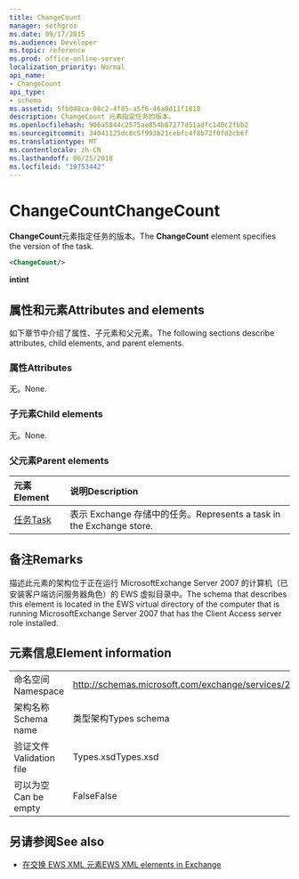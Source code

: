 ```yaml
---
title: ChangeCount
manager: sethgros
ms.date: 09/17/2015
ms.audience: Developer
ms.topic: reference
ms.prod: office-online-server
localization_priority: Normal
api_name:
- ChangeCount
api_type:
- schema
ms.assetid: 5fb048ca-08c2-4f85-a5f6-46a0d11f1818
description: ChangeCount 元素指定任务的版本。
ms.openlocfilehash: 906a5844c2575ae854b87277d51adfc140c2fbb2
ms.sourcegitcommit: 34041125dc8c5f993b21cebfc4f8b72f0fd2cb6f
ms.translationtype: MT
ms.contentlocale: zh-CN
ms.lasthandoff: 06/25/2018
ms.locfileid: "19753442"
---
```

# <a name="changecount"></a><span data-ttu-id="89e1d-103">ChangeCount</span><span class="sxs-lookup"><span data-stu-id="89e1d-103">ChangeCount</span></span>

<span data-ttu-id="89e1d-104">**ChangeCount**元素指定任务的版本。</span><span class="sxs-lookup"><span data-stu-id="89e1d-104">The **ChangeCount** element specifies the version of the task.</span></span> 
  
```xml
<ChangeCount/>
```

 <span data-ttu-id="89e1d-105">**int**</span><span class="sxs-lookup"><span data-stu-id="89e1d-105">**int**</span></span>
## <a name="attributes-and-elements"></a><span data-ttu-id="89e1d-106">属性和元素</span><span class="sxs-lookup"><span data-stu-id="89e1d-106">Attributes and elements</span></span>

<span data-ttu-id="89e1d-107">如下章节中介绍了属性、子元素和父元素。</span><span class="sxs-lookup"><span data-stu-id="89e1d-107">The following sections describe attributes, child elements, and parent elements.</span></span>
  
### <a name="attributes"></a><span data-ttu-id="89e1d-108">属性</span><span class="sxs-lookup"><span data-stu-id="89e1d-108">Attributes</span></span>

<span data-ttu-id="89e1d-109">无。</span><span class="sxs-lookup"><span data-stu-id="89e1d-109">None.</span></span>
  
### <a name="child-elements"></a><span data-ttu-id="89e1d-110">子元素</span><span class="sxs-lookup"><span data-stu-id="89e1d-110">Child elements</span></span>

<span data-ttu-id="89e1d-111">无。</span><span class="sxs-lookup"><span data-stu-id="89e1d-111">None.</span></span>
  
### <a name="parent-elements"></a><span data-ttu-id="89e1d-112">父元素</span><span class="sxs-lookup"><span data-stu-id="89e1d-112">Parent elements</span></span>

|<span data-ttu-id="89e1d-113">**元素**</span><span class="sxs-lookup"><span data-stu-id="89e1d-113">**Element**</span></span>|<span data-ttu-id="89e1d-114">**说明**</span><span class="sxs-lookup"><span data-stu-id="89e1d-114">**Description**</span></span>|
|:-----|:-----|
|[<span data-ttu-id="89e1d-115">任务</span><span class="sxs-lookup"><span data-stu-id="89e1d-115">Task</span></span>](task.md) <br/> |<span data-ttu-id="89e1d-116">表示 Exchange 存储中的任务。</span><span class="sxs-lookup"><span data-stu-id="89e1d-116">Represents a task in the Exchange store.</span></span>  <br/> |
   
## <a name="remarks"></a><span data-ttu-id="89e1d-117">备注</span><span class="sxs-lookup"><span data-stu-id="89e1d-117">Remarks</span></span>

<span data-ttu-id="89e1d-118">描述此元素的架构位于正在运行 MicrosoftExchange Server 2007 的计算机（已安装客户端访问服务器角色）的 EWS 虚拟目录中。</span><span class="sxs-lookup"><span data-stu-id="89e1d-118">The schema that describes this element is located in the EWS virtual directory of the computer that is running MicrosoftExchange Server 2007 that has the Client Access server role installed.</span></span>
  
## <a name="element-information"></a><span data-ttu-id="89e1d-119">元素信息</span><span class="sxs-lookup"><span data-stu-id="89e1d-119">Element information</span></span>

|||
|:-----|:-----|
|<span data-ttu-id="89e1d-120">命名空间</span><span class="sxs-lookup"><span data-stu-id="89e1d-120">Namespace</span></span>  <br/> |http://schemas.microsoft.com/exchange/services/2006/types  <br/> |
|<span data-ttu-id="89e1d-121">架构名称</span><span class="sxs-lookup"><span data-stu-id="89e1d-121">Schema name</span></span>  <br/> |<span data-ttu-id="89e1d-122">类型架构</span><span class="sxs-lookup"><span data-stu-id="89e1d-122">Types schema</span></span>  <br/> |
|<span data-ttu-id="89e1d-123">验证文件</span><span class="sxs-lookup"><span data-stu-id="89e1d-123">Validation file</span></span>  <br/> |<span data-ttu-id="89e1d-124">Types.xsd</span><span class="sxs-lookup"><span data-stu-id="89e1d-124">Types.xsd</span></span>  <br/> |
|<span data-ttu-id="89e1d-125">可以为空</span><span class="sxs-lookup"><span data-stu-id="89e1d-125">Can be empty</span></span>  <br/> |<span data-ttu-id="89e1d-126">False</span><span class="sxs-lookup"><span data-stu-id="89e1d-126">False</span></span>  <br/> |
   
## <a name="see-also"></a><span data-ttu-id="89e1d-127">另请参阅</span><span class="sxs-lookup"><span data-stu-id="89e1d-127">See also</span></span>



- [<span data-ttu-id="89e1d-128">在交换 EWS XML 元素</span><span class="sxs-lookup"><span data-stu-id="89e1d-128">EWS XML elements in Exchange</span></span>](ews-xml-elements-in-exchange.md)

